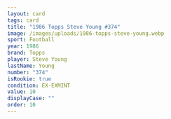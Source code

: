 ```yaml
---
layout: card
tags: card
title: "1986 Topps Steve Young #374"
image: /images/uploads/1986-topps-steve-young.webp
sport: Football
year: 1986
brand: Topps
player: Steve Young
lastName: Young
number: "374"
isRookie: true
condition: EX-EXMINT
value: 10
displayCase: ""
order: 10
---
```

